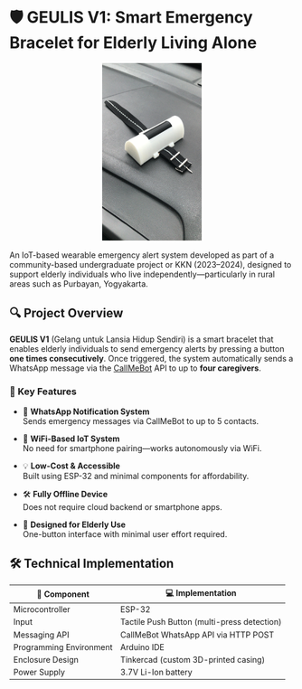 # 🛡️ GEULIS V1: Smart Emergency Bracelet for Elderly Living Alone

<p align="center">
  <img src="1.jpg" width="35%" />
</p>

An IoT-based wearable emergency alert system developed as part of a community-based undergraduate project or KKN (2023–2024), designed to support elderly individuals who live independently—particularly in rural areas such as Purbayan, Yogyakarta.

## 🔍 Project Overview

**GEULIS V1** (Gelang untuk Lansia Hidup Sendiri) is a smart bracelet that enables elderly individuals to send emergency alerts by pressing a button **one times consecutively**. Once triggered, the system automatically sends a WhatsApp message via the [CallMeBot](https://www.callmebot.com/) API to up to **four caregivers**.

### 🎯 Key Features

- 📩 **WhatsApp Notification System**  
  Sends emergency messages via CallMeBot to up to 5 contacts.

- 📶 **WiFi-Based IoT System**  
  No need for smartphone pairing—works autonomously via WiFi.

- 💡 **Low-Cost & Accessible**  
  Built using ESP-32 and minimal components for affordability.

- 🛠️ **Fully Offline Device**  
  Does not require cloud backend or smartphone apps.

- 🧓 **Designed for Elderly Use**  
  One-button interface with minimal user effort required.

## 🛠️ Technical Implementation

| 🔧 Component            | 💻 Implementation                                  |
|-------------------------|---------------------------------------------------|
| Microcontroller         | ESP-32                     |
| Input                   | Tactile Push Button (multi-press detection)       |
| Messaging API           | CallMeBot WhatsApp API via HTTP POST             |
| Programming Environment | Arduino IDE                                      |
| Enclosure Design        | Tinkercad (custom 3D-printed casing)             |
| Power Supply            | 3.7V Li-Ion battery   |
